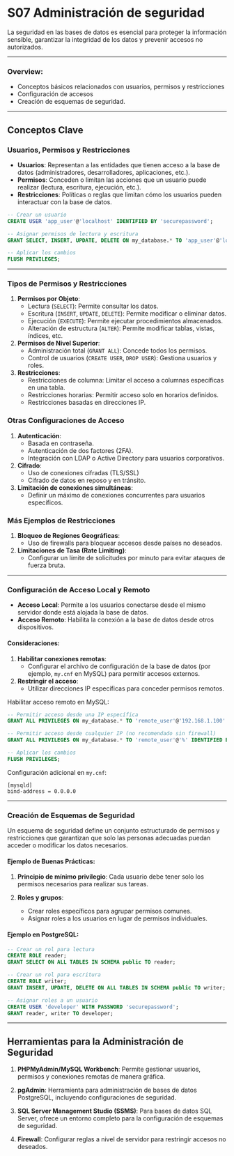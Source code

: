 # S07 Administración de seguridad

La seguridad en las bases de datos es esencial para proteger la información sensible, garantizar la integridad de los datos y prevenir accesos no autorizados.

---
### **Overview**:

- Conceptos básicos relacionados con usuarios, permisos y restricciones
- Configuración de accesos
- Creación de esquemas de seguridad.

---
## Conceptos Clave

### Usuarios, Permisos y Restricciones

- **Usuarios**: Representan a las entidades que tienen acceso a la base de datos (administradores, desarrolladores, aplicaciones, etc.).
- **Permisos**: Conceden o limitan las acciones que un usuario puede realizar (lectura, escritura, ejecución, etc.).
- **Restricciones**: Políticas o reglas que limitan cómo los usuarios pueden interactuar con la base de datos.

```sql
-- Crear un usuario
CREATE USER 'app_user'@'localhost' IDENTIFIED BY 'securepassword';

-- Asignar permisos de lectura y escritura
GRANT SELECT, INSERT, UPDATE, DELETE ON my_database.* TO 'app_user'@'localhost';

-- Aplicar los cambios
FLUSH PRIVILEGES;
```

---
### Tipos de Permisos y Restricciones

1. **Permisos por Objeto**:
    - Lectura (`SELECT`): Permite consultar los datos.
    - Escritura (`INSERT`, `UPDATE`, `DELETE`): Permite modificar o eliminar datos.
    - Ejecución (`EXECUTE`): Permite ejecutar procedimientos almacenados.
    - Alteración de estructura (`ALTER`): Permite modificar tablas, vistas, índices, etc.
2. **Permisos de Nivel Superior**:
    - Administración total (`GRANT ALL`): Concede todos los permisos.
    - Control de usuarios (`CREATE USER`, `DROP USER`): Gestiona usuarios y roles.
3. **Restricciones**:
    - Restricciones de columna: Limitar el acceso a columnas específicas en una tabla.
    - Restricciones horarias: Permitir acceso solo en horarios definidos.
    - Restricciones basadas en direcciones IP.

### Otras Configuraciones de Acceso

1. **Autenticación**:
    - Basada en contraseña.
    - Autenticación de dos factores (2FA).
    - Integración con LDAP o Active Directory para usuarios corporativos.
2. **Cifrado**:
    - Uso de conexiones cifradas (TLS/SSL)
    - Cifrado de datos en reposo y en tránsito.
3. **Limitación de conexiones simultáneas**:
    - Definir un máximo de conexiones concurrentes para usuarios específicos.


### Más Ejemplos de Restricciones

1. **Bloqueo de Regiones Geográficas**:
    - Uso de firewalls para bloquear accesos desde países no deseados.
2. **Limitaciones de Tasa (Rate Limiting)**:
    - Configurar un límite de solicitudes por minuto para evitar ataques de fuerza bruta.

---
### Configuración de Acceso Local y Remoto

- **Acceso Local**: Permite a los usuarios conectarse desde el mismo servidor donde está alojada la base de datos.
- **Acceso Remoto**: Habilita la conexión a la base de datos desde otros dispositivos.

#### Consideraciones:

1. **Habilitar conexiones remotas**:
    - Configurar el archivo de configuración de la base de datos (por ejemplo, `my.cnf` en MySQL) para permitir accesos externos.
2. **Restringir el acceso**:
    - Utilizar direcciones IP específicas para conceder permisos remotos.


Habilitar acceso remoto en MySQL:

```sql
-- Permitir acceso desde una IP específica
GRANT ALL PRIVILEGES ON my_database.* TO 'remote_user'@'192.168.1.100' IDENTIFIED BY 'securepassword';

-- Permitir acceso desde cualquier IP (no recomendado sin firewall)
GRANT ALL PRIVILEGES ON my_database.* TO 'remote_user'@'%' IDENTIFIED BY 'securepassword';

-- Aplicar los cambios
FLUSH PRIVILEGES;
```

Configuración adicional en `my.cnf`:

```
[mysqld]
bind-address = 0.0.0.0
```

---

### Creación de Esquemas de Seguridad

Un esquema de seguridad define un conjunto estructurado de permisos y restricciones que garantizan que solo las personas adecuadas puedan acceder o modificar los datos necesarios.

#### Ejemplo de Buenas Prácticas:

1. **Principio de mínimo privilegio**: Cada usuario debe tener solo los permisos necesarios para realizar sus tareas.
    
2. **Roles y grupos**:
    - Crear roles específicos para agrupar permisos comunes.
    - Asignar roles a los usuarios en lugar de permisos individuales.

#### Ejemplo  en PostgreSQL:

```sql
-- Crear un rol para lectura
CREATE ROLE reader;
GRANT SELECT ON ALL TABLES IN SCHEMA public TO reader;

-- Crear un rol para escritura
CREATE ROLE writer;
GRANT INSERT, UPDATE, DELETE ON ALL TABLES IN SCHEMA public TO writer;

-- Asignar roles a un usuario
CREATE USER 'developer' WITH PASSWORD 'securepassword';
GRANT reader, writer TO developer;
```

---

## Herramientas para la Administración de Seguridad

1. **PHPMyAdmin/MySQL Workbench**: Permite gestionar usuarios, permisos y conexiones remotas de manera gráfica.
    
2. **pgAdmin**: Herramienta para administración de bases de datos PostgreSQL, incluyendo configuraciones de seguridad.
    
3. **SQL Server Management Studio (SSMS)**: Para bases de datos SQL Server, ofrece un entorno completo para la configuración de esquemas de seguridad.
    
4. **Firewall**: Configurar reglas a nivel de servidor para restringir accesos no deseados.

